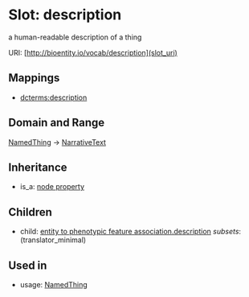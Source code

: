 # Slot: description


a human-readable description of a thing

URI: [http://bioentity.io/vocab/description](slot_uri)
## Mappings

 * [dcterms:description](http://purl.obolibrary.org/obo/dcterms_description)
## Domain and Range

[NamedThing](NamedThing.md) -> [NarrativeText](NarrativeText.md)
## Inheritance

 *  is_a: [node property](node_property.md)
## Children

 *  child: [entity to phenotypic feature association.description](entity_to_phenotypic_feature_association_description.md) *subsets*: (translator_minimal)
## Used in

 *  usage: [NamedThing](NamedThing.md)
